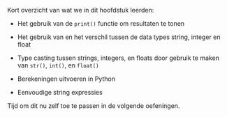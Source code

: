 Kort overzicht van wat we in dit hoofdstuk leerden:

-   Het gebruik van de `print()` functie om resultaten te tonen

-   Het gebruik van en het verschil tussen de data types string, integer en float

-   Type casting tussen strings, integers, en floats door gebruik te maken van
    `str()`, `int()`, en `float()`

-   Berekeningen uitvoeren in Python

-   Eenvoudige string expressies

Tijd om dit nu zelf toe te passen in de volgende oefeningen.